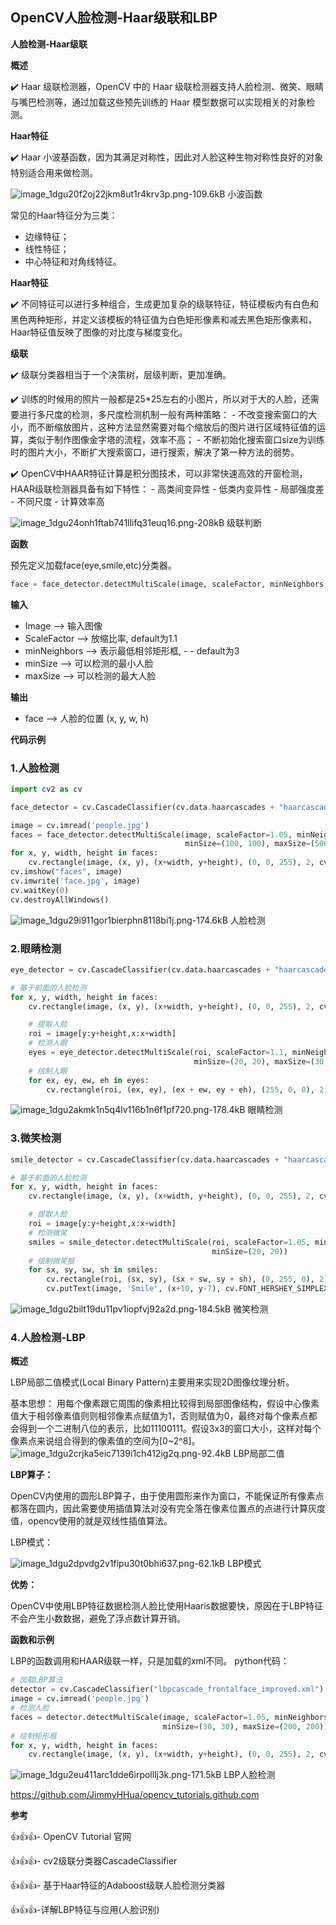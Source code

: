## OpenCV人脸检测-Haar级联和LBP

**人脸检测-Haar级联**

**概述**

✔️ Haar 级联检测器，OpenCV 中的 Haar 级联检测器支持人脸检测、微笑、眼睛与嘴巴检测等，通过加载这些预先训练的 Haar 模型数据可以实现相关的对象检测。

**Haar特征**

✔️ Haar 小波基函数，因为其满足对称性，因此对人脸这种生物对称性良好的对象特别适合用来做检测。

![image_1dgu20f2oj22jkm8ut1r4krv3p.png-109.6kB][1]
小波函数

常见的Haar特征分为三类：

- 边缘特征；
- 线性特征；
- 中心特征和对角线特征。

**Haar特征**

✔️ 不同特征可以进行多种组合，生成更加复杂的级联特征，特征模板内有白色和黑色两种矩形，并定义该模板的特征值为白色矩形像素和减去黑色矩形像素和，Haar特征值反映了图像的对比度与梯度变化。

**级联**

✔️ 级联分类器相当于一个决策树，层级判断，更加准确。

✔️ 训练的时候用的照片一般都是25*25左右的小图片，所以对于大的人脸，还需要进行多尺度的检测，多尺度检测机制一般有两种策略： - 不改变搜索窗口的大小，而不断缩放图片，这种方法显然需要对每个缩放后的图片进行区域特征值的运算，类似于制作图像金字塔的流程，效率不高； - 不断初始化搜索窗口size为训练时的图片大小，不断扩大搜索窗口，进行搜索，解决了第一种方法的弱势。

✔️ OpenCV中HAAR特征计算是积分图技术，可以非常快速高效的开窗检测， HAAR级联检测器具备有如下特性： - 高类间变异性 - 低类内变异性 - 局部强度差 - 不同尺度 - 计算效率高

![image_1dgu24onh1ftab741llifq31euq16.png-208kB][2]
级联判断

**函数**

预先定义加载face(eye,smile,etc)分类器。
```python
face = face_detector.detectMultiScale(image, scaleFactor, minNeighbors, minSize, maxSize)
```

**输入**

- Image --> 输入图像
- ScaleFactor --> 放缩比率, default为1.1
- minNeighbors --> 表示最低相邻矩形框, - - default为3
- minSize --> 可以检测的最小人脸
- maxSize --> 可以检测的最大人脸

**输出**

- face --> 人脸的位置 (x, y, w, h)

**代码示例**

### 1.人脸检测
```python
import cv2 as cv

face_detector = cv.CascadeClassifier(cv.data.haarcascades + "haarcascade_frontalface_alt2.xml")

image = cv.imread('people.jpg')
faces = face_detector.detectMultiScale(image, scaleFactor=1.05, minNeighbors=1, 
                                       minSize=(100, 100), maxSize=(500, 500))
for x, y, width, height in faces:
    cv.rectangle(image, (x, y), (x+width, y+height), (0, 0, 255), 2, cv.LINE_8, 0)
cv.imshow("faces", image)
cv.imwrite('face.jpg', image)
cv.waitKey(0)
cv.destroyAllWindows()
```
![image_1dgu29i911gor1bierphn8118bi1j.png-174.6kB][3]
人脸检测

### 2.眼睛检测
```python
eye_detector = cv.CascadeClassifier(cv.data.haarcascades + "haarcascade_eye.xml")

# 基于前面的人脸检测
for x, y, width, height in faces:
    cv.rectangle(image, (x, y), (x+width, y+height), (0, 0, 255), 2, cv.LINE_8, 0)

    # 提取人脸
    roi = image[y:y+height,x:x+width]
    # 检测人眼
    eyes = eye_detector.detectMultiScale(roi, scaleFactor=1.1, minNeighbors=5,
                                         minSize=(20, 20), maxSize=(30,30))
    # 绘制人眼                                  
    for ex, ey, ew, eh in eyes:
        cv.rectangle(roi, (ex, ey), (ex + ew, ey + eh), (255, 0, 0), 2)
```
![image_1dgu2akmk1n5q4lv116b1n6f1pf720.png-178.4kB][4]
眼睛检测

### 3.微笑检测
```python
smile_detector = cv.CascadeClassifier(cv.data.haarcascades + "haarcascade_smile.xml")

# 基于前面的人脸检测
for x, y, width, height in faces:
    cv.rectangle(image, (x, y), (x+width, y+height), (0, 0, 255), 2, cv.LINE_8, 0)

    # 提取人脸
    roi = image[y:y+height,x:x+width]
    # 检测微笑
    smiles = smile_detector.detectMultiScale(roi, scaleFactor=1.05, minNeighbors=2,
                                             minSize=(20, 20))
    # 绘制微笑框                                
    for sx, sy, sw, sh in smiles:
        cv.rectangle(roi, (sx, sy), (sx + sw, sy + sh), (0, 255, 0), 2)
        cv.putText(image, 'Smile', (x+10, y-7), cv.FONT_HERSHEY_SIMPLEX, 0.8, (0, 255, 0), 2)
```
![image_1dgu2bilt19du11pv1iopfvj92a2d.png-184.5kB][5]
微笑检测

###  4.人脸检测-LBP

**概述**

LBP局部二值模式(Local Binary Pattern)主要用来实现2D图像纹理分析。

基本思想：
用每个像素跟它周围的像素相比较得到局部图像结构，假设中心像素值大于相邻像素值则则相邻像素点赋值为1，否则赋值为0，最终对每个像素点都会得到一个二进制八位的表示，比如11100111。假设3x3的窗口大小，这样对每个像素点来说组合得到的像素值的空间为[0~2^8]。
![image_1dgu2crjka5eic7139i1ch412ig2q.png-92.4kB][6]
LBP局部二值

**LBP算子：**

OpenCV内使用的圆形LBP算子，由于使用圆形来作为窗口，不能保证所有像素点都落在圆内，因此需要使用插值算法对没有完全落在像素位置点的点进行计算灰度值，opencv使用的就是双线性插值算法。

LBP模式：

![image_1dgu2dpvdg2v1fipu30t0bhi637.png-62.1kB][7]
LBP模式

**优势：**

OpenCV中使用LBP特征数据检测人脸比使用Haaris数据要快，原因在于LBP特征不会产生小数数据，避免了浮点数计算开销。

**函数和示例**

LBP的函数调用和HAAR级联一样，只是加载的xml不同。 python代码：

```python
# 加载LBP算法
detector = cv.CascadeClassifier("lbpcascade_frontalface_improved.xml")
image = cv.imread('people.jpg')
# 检测人脸
faces = detector.detectMultiScale(image, scaleFactor=1.05, minNeighbors=1,
                                  minSize=(30, 30), maxSize=(200, 200))
# 绘制矩形框                            
for x, y, width, height in faces:
    cv.rectangle(image, (x, y), (x+width, y+height), (0, 0, 255), 2, cv.LINE_8, 0)
```
![image_1dgu2eu411arc1dde6irpolllj3k.png-171.5kB][8]
LBP人脸检测

https://github.com/JimmyHHua/opencv_tutorials.github.com

**参考**

👍👍👍- OpenCV Tutorial 官网

👍👍👍- cv2级联分类器CascadeClassifier

👍👍👍- 基于Haar特征的Adaboost级联人脸检测分类器

👍👍👍-详解LBP特征与应用(人脸识别)


  [1]: http://static.zybuluo.com/harrytsz/3e5nawfcw2l86yc1oa1901o6/image_1dgu20f2oj22jkm8ut1r4krv3p.png
  [2]: http://static.zybuluo.com/harrytsz/fpb7qc9zry79tgt6c35zt202/image_1dgu24onh1ftab741llifq31euq16.png
  [3]: http://static.zybuluo.com/harrytsz/nx1qgwi6njdkduffpqo7uzsr/image_1dgu29i911gor1bierphn8118bi1j.png
  [4]: http://static.zybuluo.com/harrytsz/jvibtw5ra7qsy3vjfceooknx/image_1dgu2akmk1n5q4lv116b1n6f1pf720.png
  [5]: http://static.zybuluo.com/harrytsz/i83m25o9qqzc1xyontj7i86h/image_1dgu2bilt19du11pv1iopfvj92a2d.png
  [6]: http://static.zybuluo.com/harrytsz/smn2mmdn7dq6z39lvhc5s5wg/image_1dgu2crjka5eic7139i1ch412ig2q.png
  [7]: http://static.zybuluo.com/harrytsz/v1dnx769d678bm9xvsj4fs32/image_1dgu2dpvdg2v1fipu30t0bhi637.png
  [8]: http://static.zybuluo.com/harrytsz/ggcwh1tdsbdpx4a8w98w444k/image_1dgu2eu411arc1dde6irpolllj3k.png

